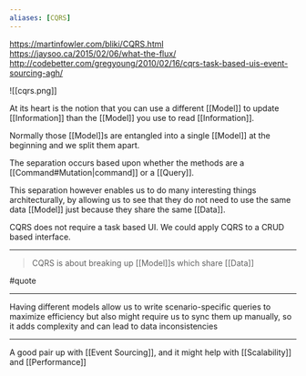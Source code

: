 ```yaml
---
aliases: [CQRS]
---
```


https://martinfowler.com/bliki/CQRS.html
https://jaysoo.ca/2015/02/06/what-the-flux/
http://codebetter.com/gregyoung/2010/02/16/cqrs-task-based-uis-event-sourcing-agh/

![[cqrs.png]]

At its heart is the notion that you can use a different [[Model]] to update [[Information]] than the [[Model]] you use to read [[Information]].

Normally those [[Model]]s are entangled into a single [[Model]] at the beginning and we split them apart.

The separation occurs based upon whether the methods are a [[Command#Mutation|command]] or a [[Query]].

This separation however enables us to do many interesting things architecturally, by allowing us to see that they do not need to use the same data [[Model]] just because they share the same [[Data]].

CQRS does not require a task based UI. We could apply CQRS to a CRUD based interface.

---

> CQRS is about breaking up [[Model]]s which share [[Data]]

#quote

---

Having different models allow us to write scenario-specific queries to maximize efficiency but also might require us to sync them up manually, so it adds complexity and can lead to data inconsistencies

---

A good pair up with [[Event Sourcing]], and it might help with [[Scalability]] and [[Performance]]